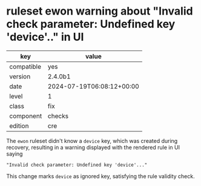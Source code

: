 [//]: # (werk v2)
# ruleset ewon warning about "Invalid check parameter: Undefined key 'device'.." in UI

key        | value
---------- | ---
compatible | yes
version    | 2.4.0b1
date       | 2024-07-19T06:08:12+00:00
level      | 1
class      | fix
component  | checks
edition    | cre

The `ewon` ruleset didn't know a `device` key, which was created during recovery, resulting in
a warning displayed with the rendered rule in UI saying

    "Invalid check parameter: Undefined key 'device'..."

This change marks `device` as ignored key, satisfying the rule validity check.